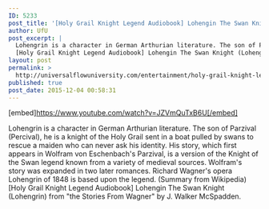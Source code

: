 ```yaml
---
ID: 5233
post_title: '[Holy Grail Knight Legend Audiobook] Lohengin The Swan Knight (Lohengrin)'
author: UfU
post_excerpt: |
  Lohengrin is a character in German Arthurian literature. The son of Parzival (Percival), he is a knight of the Holy Grail sent in a boat pulled by swans to rescue a maiden who can never ask his identity. His story, which first appears in Wolfram von Eschenbach's Parzival, is a version of the Knight of the Swan legend known from a variety of medieval sources. Wolfram's story was expanded in two later romances. Richard Wagner's opera Lohengrin of 1848 is based upon the legend. (Summary from Wikipedia)
  [Holy Grail Knight Legend Audiobook] Lohengin The Swan Knight (Lohengrin) from "the Stories From Wagner" by J. Walker McSpadden.
layout: post
permalink: >
  http://universalflowuniversity.com/entertainment/holy-grail-knight-legend-audiobook-lohengin-the-swan-knight-lohengrin/
published: true
post_date: 2015-12-04 00:58:31
---
```

[embed]https://www.youtube.com/watch?v=JZVmQuTxB6U[/embed]<br>
<p>Lohengrin is a character in German Arthurian literature. The son of Parzival (Percival), he is a knight of the Holy Grail sent in a boat pulled by swans to rescue a maiden who can never ask his identity. His story, which first appears in Wolfram von Eschenbach's Parzival, is a version of the Knight of the Swan legend known from a variety of medieval sources. Wolfram's story was expanded in two later romances. Richard Wagner's opera Lohengrin of 1848 is based upon the legend. (Summary from Wikipedia)
[Holy Grail Knight Legend Audiobook] Lohengin The Swan Knight (Lohengrin) from "the Stories From Wagner" by J. Walker McSpadden.</p>